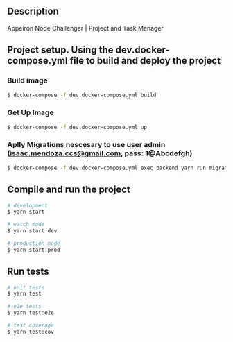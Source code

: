 ## Description

Appeiron Node Challenger | Project and Task Manager

## Project setup. Using the dev.docker-compose.yml file to build and deploy the project

### Build image
```bash
$ docker-compose -f dev.docker-compose.yml build
```

### Get Up Image
```bash
$ docker-compose -f dev.docker-compose.yml up
```

### Aplly Migrations nescesary to use user admin (isaac.mendoza.ccs@gmail.com, pass: 1@Abcdefgh)
```bash
$ docker-compose -f dev.docker-compose.yml exec backend yarn run migrate:up
```

## Compile and run the project

```bash
# development
$ yarn start

# watch mode
$ yarn start:dev

# production mode
$ yarn start:prod
```

## Run tests

```bash
# unit tests
$ yarn test

# e2e tests
$ yarn test:e2e

# test coverage
$ yarn test:cov
```